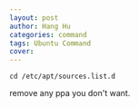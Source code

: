 ```yaml
---
layout: post
author: Hang Hu
categories: command
tags: Ubuntu Command 
cover: 
---
```


```
cd /etc/apt/sources.list.d
```

remove any ppa you don't want.
